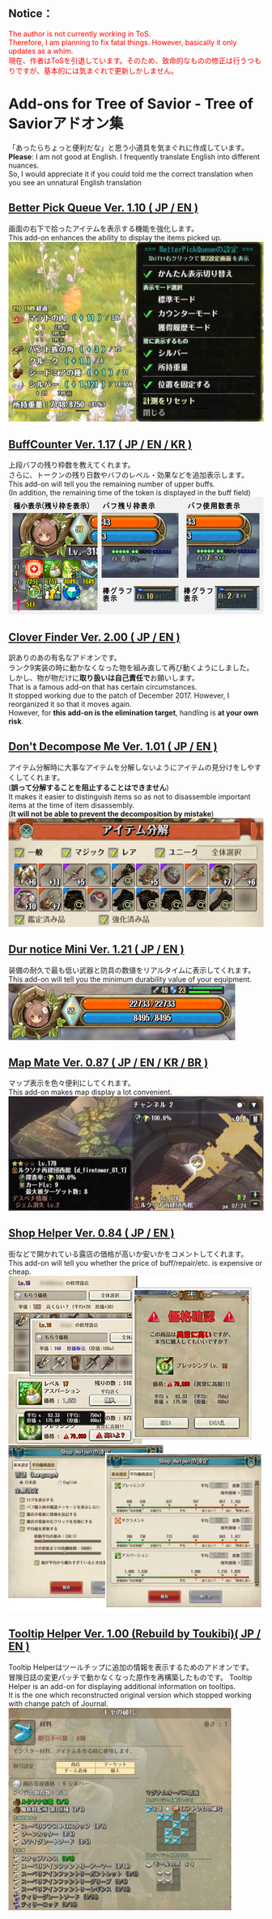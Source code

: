 ## Notice：
<span style="color:#FF0000;">The author is not currently working in ToS.  
Therefore, I am planning to fix fatal things. However, basically it only updates as a whim.  
現在、作者はToSを引退しています。そのため、致命的なものの修正は行うつもりですが、基本的には気まぐれで更新しかしません。</span>

# Add-ons for Tree of Savior - Tree of Saviorアドオン集
「あったらちょっと便利だな」と思う小道具を気まぐれに作成しています。    
**Please**:
I am not good at English. I frequently translate English into different nuances.  
So, I would appreciate it if you could told me the correct translation when you see an unnatural English translation  


## [Better Pick Queue Ver. 1.10 ( JP / EN )](https://github.com/Toukibi/ToSAddon/tree/master/BetterPickQueue)
画面の右下で拾ったアイテムを表示する機能を強化します。  
This add-on enhances the ability to display the items picked up.  
![Image of main image of Better-Pick-Queue](https://github.com/Toukibi/ToSAddon/blob/ForImage/BetterPickQueue/img/topimage2_ja.jpg?raw=true)    
## [BuffCounter Ver. 1.17 ( JP / EN / KR )](https://github.com/Toukibi/ToSAddon/tree/master/BuffCounter)
上段バフの残り枠数を教えてくれます。  
さらに、トークンの残り日数やバフのレベル・効果などを追加表示します。  
This add-on will tell you the remaining number of upper buffs.  
(In addition, the remaining time of the token is displayed in the buff field)  
!["Image of main image of Buff-Counter"](https://github.com/Toukibi/ToSAddon/raw/ForImage/BuffCounter/img/topimage.png?raw=true)  
## [Clover Finder Ver. 2.00 ( JP / EN )](https://github.com/Toukibi/ToSAddon/tree/master/Do-It-Yourself/With_ipf/CloverFinder)
訳ありのあの有名なアドオンです。  
ランク9実装の時に動かなくなった物を組み直して再び動くようにしました。  
しかし、物が物だけに**取り扱いは自己責任で**お願いします。  
That is a famous add-on that has certain circumstances.  
It stopped working due to the patch of December 2017. However, I reorganized it so that it moves again.  
However, for **this add-on is the elimination target**, handling is **at your own risk**.  
## [Don't Decompose Me Ver. 1.01 ( JP / EN )](https://github.com/Toukibi/ToSAddon/tree/master/DontDecomposeMe)
アイテム分解時に大事なアイテムを分解しないようにアイテムの見分けをしやすくしてくれます。  
(**誤って分解することを阻止することはできません**)   
It makes it easier to distinguish items so as not to disassemble important items at the time of item disassembly.  
(**It will not be able to prevent the decomposition by mistake**)  
!["Image of main image of Don't-Decompose-Me"](https://github.com/Toukibi/ToSAddon/blob/ForImage/DontDecomposeMe/img/topimage_ja.png?raw=true)  
## [Dur notice Mini Ver. 1.21 ( JP / EN )](https://github.com/Toukibi/ToSAddon/tree/master/DurNoticeMini)
装備の耐久で最も低い武器と防具の数値をリアルタイムに表示してくれます。  
This add-on will tell you the minimum durability value of your equipment.  
!["Image of main image of Dur-Notice-Mini"](https://github.com/Toukibi/ToSAddon/blob/ForImage/DurNoticeMini/Main/img/topimage.png?raw=true)  
## [Map Mate Ver. 0.87 ( JP / EN / KR / BR )](https://github.com/Toukibi/ToSAddon/tree/master/MapMate)
マップ表示を色々便利にしてくれます。  
This add-on makes map display a lot convenient.   
!["Image of main image of Map-Mate"](https://github.com/Toukibi/ToSAddon/blob/ForImage/MapMate/image/MapMate_MiniMap.png?raw=true)  
## [Shop Helper Ver. 0.84 ( JP / EN )](https://github.com/Toukibi/ToSAddon/tree/master/ShopHelper)
街などで開かれている露店の価格が高いか安いかをコメントしてくれます。  
This add-on will tell you whether the price of buff/repair/etc. is  expensive or cheap.  
!["Image of main image of ShopHelper"](https://github.com/Toukibi/ToSAddon/blob/forImageStrage/ShopHelper/img/ShopHelperImage.jpg?raw=true)
!["Image of setting image of ShopHelper"](https://github.com/Toukibi/ToSAddon/blob/forImageStrage/ShopHelper/img/option_jp.jpg?raw=true)  
## [Tooltip Helper Ver. 1.00 (Rebuild by Toukibi)( JP / EN )](https://github.com/Toukibi/ToSAddon/tree/master/TooltipHelper_Rebuild)
Tooltip Helperはツールチップに追加の情報を表示するためのアドオンです。  
冒険日誌の変更パッチで動かなくなった原作を再構築したものです。
Tooltip Helper is an add-on for displaying additional information on tooltips.  
It is the one which reconstructed original version which stopped working with change patch of Journal.
![Tooltip Helperのイメージ](https://github.com/Toukibi/ToSAddon/raw/ForImage/TooltipHelper_Rebuild/img/topimage_s_ja.jpg?raw=true)
